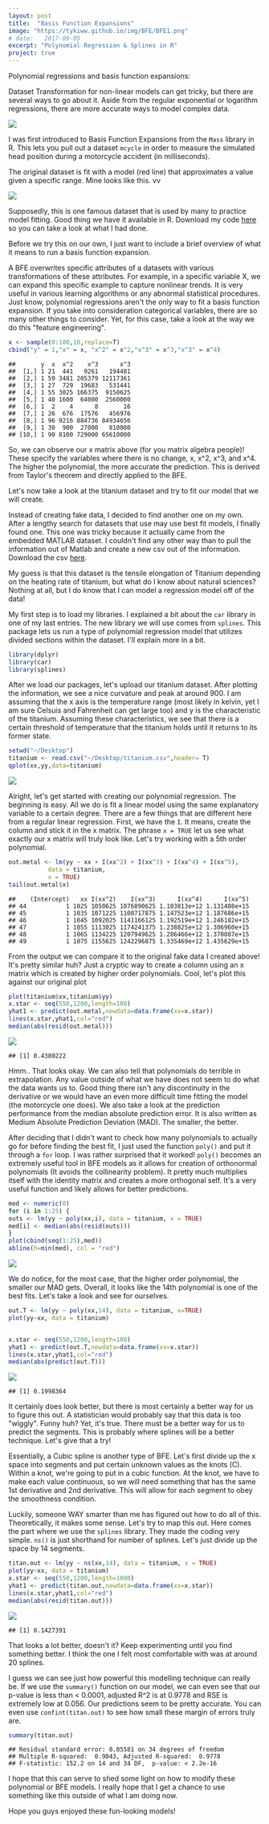 ```yaml
---
layout: post
title:  "Basis Function Expansions"
image: "https://tykiww.github.io/img/BFE/BFE1.png"
# date:   2017-09-05
excerpt: "Polynomial Regression & Splines in R"
project: true
---
```

Polynomial regressions and basis function expansions: 

Dataset Transformation for non-linear models can get tricky, but there are several ways to go about it. Aside from the regular exponential or logarithm regressions, there are more accurate ways to model complex data. 

![](http://eastportlandchiropractor.com/wp-content/uploads/2014/11/eadbm.gif)

I was first introduced to Basis Function Expansions from the `Mass` library in R. This lets you pull out a dataset `mcycle` in order to measure the simulated head position during a motorcycle accident (in milliseconds). 

The original dataset is fit with a model (red line) that approximates a value given a specific range. Mine looks like this. vv

![](https://tykiww.github.io/img/BFE/BFE1.png)

Supposedly, this is one famous dataset that is used by many to practice model fitting. Good thing we have it available in R. Download my code [here](http://tykiww.github.io/assets/BFE/Basis%20Function%20Expansion.R) so you can take a look at what I had done. 

Before we try this on our own, I just want to include a brief overview of what it means to run a basis function expansion.

A BFE overwrites specific attributes of a datasets with various transformations of these attributes. For example, in a specific variable X, we can expand this specific example to capture nonlinear trends. It is very useful in various learning algorithms or any abnormal statistical procedures. Just know, polynomial regressions aren't the only way to fit a basis function expansion. If you take into consideration categorical variables, there are so many other things to consider. Yet, for this case, take a look at the way we do this "feature engineering".

```r
x <- sample(0:100,10,replace=T)
cbind("y" = 1,"x" = x, "x^2" = x^2,"x^3" = x^3,"x^3" = x^4)
```

    ##       y  x  x^2    x^3      x^3
    ##  [1,] 1 21  441   9261   194481
    ##  [2,] 1 59 3481 205379 12117361
    ##  [3,] 1 27  729  19683   531441
    ##  [4,] 1 55 3025 166375  9150625
    ##  [5,] 1 40 1600  64000  2560000
    ##  [6,] 1  2    4      8       16
    ##  [7,] 1 26  676  17576   456976
    ##  [8,] 1 96 9216 884736 84934656
    ##  [9,] 1 30  900  27000   810000
    ## [10,] 1 90 8100 729000 65610000

So, we can observe our x matrix above (for you matrix algebra people)! These specify the variables where there is no change, x, x^2, x^3, and x^4. The higher the polynomial, the more accurate the prediction. This is derived from Taylor's theorem and directly applied to the BFE.

Let's now take a look at the titanium dataset and try to fit our model that we will create.

Instead of creating fake data, I decided to find another one on my own. After a lengthy search for datasets that use may use best fit models, I finally found one. This one was tricky because it actually came from the embedded MATLAB dataset. I couldn't find any other way than to pull the information out of Matlab and create a new csv out of the information. Download the csv [here](https://tykiww.github.io/assets/BFE/titanium.csv).

My guess is that this dataset is the tensile elongation of Titanium depending on the heating rate of titanium, but what do I know about natural sciences? Nothing at all, but I do know that I can model a regression model off of the data!

My first step is to load my libraries. I explained a bit about the `car` library in one of my last entries. The new library we will use comes from `splines`. This package lets us run a type of polynomial regression model that utilizes divided sections within the dataset. I'll explain more in a bit.

```r
library(dplyr)
library(car)
library(splines)
```

After we load our packages, let's upload our titanium dataset. After plotting the information, we see a nice curvature and peak at around 900. I am assuming that the x axis is the temperature range (most likely in kelvin, yet I am sure Celsuis and Fahrenheit  can get large too) and y is the characteristic of the titanium. Assuming these characteristics, we see that there is a certain threshold of temperature that the titanium holds until it returns to its former state.

```r
setwd("~/Desktop")
titanium <- read.csv("~/Desktop/titanium.csv",header= T)
qplot(xx,yy,data=titanium)
```

![](https://tykiww.github.io/img/BFE/BFE2.png)

Alright, let's get started with creating our polynomial regression. The beginning is easy. All we do is fit a linear model using the same explanatory variable to a certain degree. There are a few things that are different here from a regular linear regression. First, we have the `I`. It means, create the column and stick it in the x matrix. The phrase `x = TRUE` let us see what exactly our x matrix will truly look like. Let's try working with a 5th order polynomial.

```r
out.metal <- lm(yy ~ xx + I(xx^2) + I(xx^3) + I(xx^4) + I(xx^5), 
           data = titanium, 
           x = TRUE)
tail(out.metal$x)
```

    ##    (Intercept)   xx I(xx^2)    I(xx^3)      I(xx^4)      I(xx^5)
    ## 44           1 1025 1050625 1076890625 1.103813e+12 1.131408e+15
    ## 45           1 1035 1071225 1108717875 1.147523e+12 1.187686e+15
    ## 46           1 1045 1092025 1141166125 1.192519e+12 1.246182e+15
    ## 47           1 1055 1113025 1174241375 1.238825e+12 1.306960e+15
    ## 48           1 1065 1134225 1207949625 1.286466e+12 1.370087e+15
    ## 49           1 1075 1155625 1242296875 1.335469e+12 1.435629e+15

From the output we can compare it to the original fake data I created above! It's pretty similar huh? Just a cryptic way to create a column using an x matrix which is created by higher order polynomials. Cool, let's plot this against our original plot

```r
plot(titanium$xx,titanium$yy)
x.star <- seq(550,1200,length=100)
yhat1 <- predict(out.metal,newdata=data.frame(xx=x.star))
lines(x.star,yhat1,col="red")
median(abs(resid(out.metal)))
```

![](https://tykiww.github.io/img/BFE/BFE3.png)

    ## [1] 0.4380222

Hmm.. That looks okay. We can also tell that polynomials do terrible in extrapolation. Any value outside of what we have does not seem to do what the data wants us to. Good thing there isn't any discontinuity in the derivative or we would have an even more difficult time fitting the model (the motorcycle one does). We also take a look at the prediction performance from the median absolute prediction error. It is also written as Medium Absolute Prediction Deviation (MAD). The smaller, the better.

After deciding that I didn't want to check how many polynomials to actually go for before finding the best fit, I just used the function `poly()` and put it through a `for` loop. I was rather surprised that it worked! `poly()` becomes an extremely useful tool in BFE models as it allows for creation of orthonormal polynomials (It avoids the collinearity problem). It pretty much multiplies itself with the identity matrix and creates a more orthogonal self. It's a very useful function and likely allows for better predictions.

```r
med <- numeric(0)
for (i in 1:25) {
outs <- lm(yy ~ poly(xx,i), data = titanium, x = TRUE)
med[i] <- median(abs(resid(outs)))
}
plot(cbind(seq(1:25),med))
abline(h=min(med), col = "red")
```

![](https://tykiww.github.io/img/BFE/BFE4.png)

We do notice, for the most case, that the higher order polynomial, the smaller our MAD gets. Overall, it looks like the 14th polynomial is one of the best fits. Let's take a look and see for ourselves.

```r
out.T <- lm(yy ~ poly(xx,14), data = titanium, x=TRUE)
plot(yy~xx, data = titanium)


x.star <- seq(550,1200,length=100)
yhat1 <- predict(out.T,newdata=data.frame(xx=x.star))
lines(x.star,yhat1,col="red")
median(abs(predict(out.T)))
```

![](https://tykiww.github.io/img/BFE/BFE5.png)

    ## [1] 0.1998364

It certainly does look better, but there is most certainly a better way for us to figure this out. A statistician would probably say that this data is too "wiggly". Funny huh? Yet, it's true. There must be a better way for us to predict the segments. This is probably where splines will be a better technique. Let's give that a try!

Essentially, a Cubic spline is another type of BFE. Let's first divide up the x space into segments and put certain unknown values as the knots (C). Within a knot, we're going to put in a cubic function. At the knot, we have to make each value continuous, so we will need something that has the same 1st derivative and 2nd derivative. This will allow for each segment to obey the smoothness condition.

Luckily, someone WAY smarter than me has figured out how to do all of this. Theoretically, it makes some sense. Let's try to map this out. Here comes the part where we use the `splines` library. They made the coding very simple. `ns()` is just shorthand for number of splines. Let's just divide up the space by 14 segments.

```r
titan.out <- lm(yy ~ ns(xx,14), data = titanium, x = TRUE)
plot(yy~xx, data = titanium)
x.star <- seq(550,1200,length=1000)
yhat1 <- predict(titan.out,newdata=data.frame(xx=x.star))
lines(x.star,yhat1,col="red")
median(abs(resid(titan.out)))
```

![](https://tykiww.github.io/img/BFE/BFE6.png)

    ## [1] 0.1427391

That looks a lot better, doesn't it? Keep experimenting until you find something better. I think the one I felt most comfortable with was at around 20 splines. 

I guess we can see just how powerful this modelling technique can really be. If we use the `summary()` function on our model, we can even see that our p-value is less than < 0.0001,
adjusted R^2 is at 0.9778 and RSE is extremely low at 0.056. Our predictions seem to be pretty accurate. You can even use `confint(titan.out)` to see how small these margin of errors truly are.

```r
summary(titan.out)
```

    ## Residual standard error: 0.05581 on 34 degrees of freedom
    ## Multiple R-squared:  0.9843,	Adjusted R-squared:  0.9778 
    ## F-statistic: 152.2 on 14 and 34 DF,  p-value: < 2.2e-16

I hope that this can serve to shed some light on how to modify these polynomial or BFE models. I really hope that I get a chance to use something like this outside of what I am doing now.

Hope you guys enjoyed these fun-looking models!


